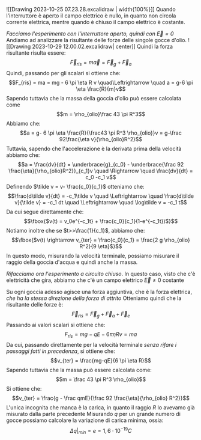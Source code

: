 ![[Drawing 2023-10-25 07.23.28.excalidraw | width{100%}]]
Quando l'interruttore è aperto il campo elettrico è nullo, in quanto non circola corrente elettrica, mentre quando è chiuso il campo elettrico è costante.

*Facciamo l'esperimento con l'interruttore aperto, quindi con $\overrightarrow E = 0$*
Andiamo ad analizzare la risultante delle forze delle singole gocce d'olio.
![[Drawing 2023-10-29 12.00.02.excalidraw| center]]
Quindi la forza risultante risulta essere: $$\overrightarrow F_{ris} = m \overrightarrow a = \overrightarrow F_g + \overrightarrow F_a$$
Quindi, passando per gli scalari si ottiene che: $$F_{ris} = ma = mg - 6 \pi \eta R v \quad\Leftrightarrow \quad a = g-6 \pi \eta \frac{R}{m}v$$
Sapendo tuttavia che la massa della goccia d'olio può essere calcolata come $$m = \rho_{olio}\frac 43 \pi R^3$$ Abbiamo che: $$a = g- 6 \pi \eta \frac{R}{\frac43 \pi R^3 \rho_{olio}}v = g-\frac 92\frac{\eta v}{\rho_{olio}R^2}$$
Tuttavia, sapendo che l'accelerazione è la derivata prima della velocità abbiamo che: $$a = \frac{dv}{dt} = \underbrace{g}_{c_0} - \underbrace{\frac 92 \frac{\eta}{\rho_{olio}R^2}}_{c_1}v \quad \Rightarrow \quad \frac{dv}{dt} = c_0 -c_1 v$$
Definendo $\tilde v = v- \frac{c_0}{c_1}$ otteniamo che: $$\frac{d\tilde v}{dt} = -c_1\tilde v \quad \Leftrightarrow \quad \frac{d\tilde v}{\tilde v} = -c_1 dt \quad \Leftrightarrow \quad \log\tilde v = -c_1 t$$
Da cui segue direttamente che: $$\fbox{$v(t) = v_0e^{-c_1t} + \frac{c_0}{c_1}(1-e^{-c_1t})$}$$
Notiamo inoltre che se $t>>\frac{1}{c_1}$, abbiamo che: $$\fbox{$v(t) \rightarrow v_{ter} = \frac{c_0}{c_1} = \frac{2 g \rho_{olio} R^2}{9 \eta}$}$$
In questo modo, misurando la velocità terminale, possiamo misurare il raggio della goccia d'acqua e quindi anche la massa.

*Rifacciamo ora l'esperimento a circuito chiuso*.
In questo caso, visto che c'è elettricità che gira, abbiamo che c'è un campo elettrico $\overrightarrow E≠0$ costante

Su ogni goccia adesso agisce una forza aggiuntiva, che è la forza elettrica, *che ha la stessa direzione della forza di attrito*
Otteniamo quindi che la risultante delle forze è: $$\overrightarrow F_{ris} = \overrightarrow F_g + \overrightarrow F_a + \overrightarrow F_e$$
Passando ai valori scalari si ottiene che: $$F_{ris} = mg-qE-6\pi \eta Rv = ma$$
Da cui, passando direttamente per la velocità terminale *senza rifare i passaggi fatti in precedenza*, si ottiene che: $$v_{ter} = \frac{mg-qE}{6 \pi \eta R}$$
Sapendo tuttavia che la massa può essere calcolata come: $$m = \frac 43 \pi R^3 \rho_{olio}$$
Si ottiene che: $$v_{ter} = \frac{g - \frac qmE}{\frac 92 \frac{\eta}{\rho_{olio} R^2}}$$
L'unica incognita che manca è la carica, in quanto il raggio $R$ lo avevamo già misurato dalla parte precedente
Misurando $q$ per un grande numero di gocce possiamo calcolare la variazione di carica minima, ossia: $$\Delta q|_{min} = e = 1,6 \cdot 10^{-19} C$$